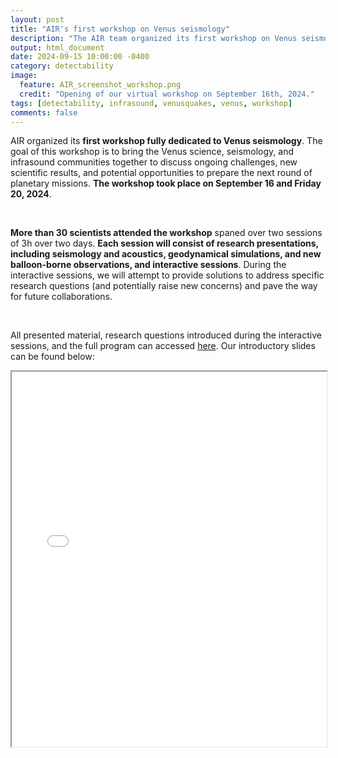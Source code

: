 ```yaml
---
layout: post
title: "AIR's first workshop on Venus seismology"
description: "The AIR team organized its first workshop on Venus seismology"
output: html_document
date: 2024-09-15 10:00:00 -0400
category: detectability
image:
  feature: AIR_screenshot_workshop.png
  credit: "Opening of our virtual workshop on September 16th, 2024."
tags: [detectability, infrasound, venusquakes, venus, workshop]
comments: false
---
```


AIR organized its **first workshop fully dedicated to Venus seismology**. The goal of this workshop is to bring the Venus science, seismology, and infrasound communities together to discuss ongoing challenges, new scientific results, and potential opportunities to prepare the next round of planetary missions. **The workshop took place on September 16 and Friday 20, 2024**.

<br>

**More than 30 scientists attended the workshop** spaned over two sessions of 3h over two days. **Each session will consist of research presentations, including seismology and acoustics, geodynamical simulations, and new balloon-borne observations, and interactive sessions**. During the interactive sessions, we will attempt to provide solutions to address specific research questions (and potentially raise new concerns) and pave the way for future collaborations. 

<br>

All presented material, research questions introduced during the interactive sessions, and the full program can accessed  <a href="https://drive.google.com/drive/folders/1RIn97H5Q53PA3J3E4TcXaJLTzkksBa7x?usp=drive_link" style="text-decoration: underline">here</a>. Our introductory slides can be found below:

<iframe src="/presentations/AIR_workshop_slides.pdf" width="100%" height="600px">
    This browser does not support PDFs. Please download the PDF to view it: 
    <a href="/presentations/AIR_workshop_slides.pdf">Download PDF</a>.
</iframe>